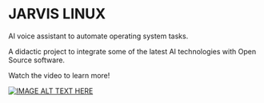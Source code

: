 # JARVIS LINUX
AI voice assistant to automate operating system tasks.
 
A didactic project to integrate some of the latest AI technologies with Open Source software.

Watch the video to learn more!

[![IMAGE ALT TEXT HERE](https://i9.ytimg.com/vi/gASkikWINOM/maxresdefault.jpg?v=67cd6fdf&sqp=CODtv74G&rs=AOn4CLCwNjlY4wojFl04vcXjNwClnFHg6w)](https://youtu.be/gASkikWINOM)
